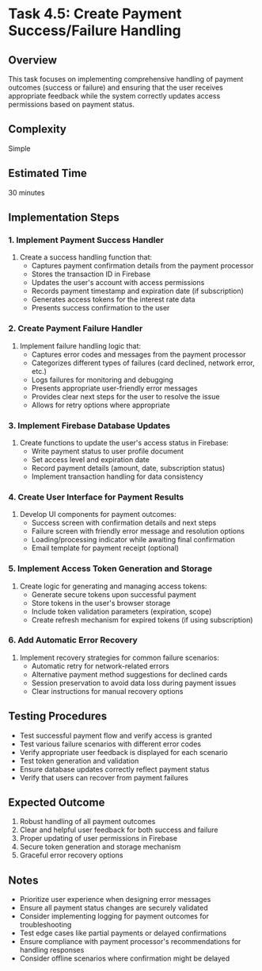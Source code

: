 # Task 4.5: Create Payment Success/Failure Handling

## Overview
This task focuses on implementing comprehensive handling of payment outcomes (success or failure) and ensuring that the user receives appropriate feedback while the system correctly updates access permissions based on payment status.

## Complexity
Simple

## Estimated Time
30 minutes

## Implementation Steps

### 1. Implement Payment Success Handler
1. Create a success handling function that:
   - Captures payment confirmation details from the payment processor
   - Stores the transaction ID in Firebase
   - Updates the user's account with access permissions
   - Records payment timestamp and expiration date (if subscription)
   - Generates access tokens for the interest rate data
   - Presents success confirmation to the user

### 2. Create Payment Failure Handler
1. Implement failure handling logic that:
   - Captures error codes and messages from the payment processor
   - Categorizes different types of failures (card declined, network error, etc.)
   - Logs failures for monitoring and debugging
   - Presents appropriate user-friendly error messages
   - Provides clear next steps for the user to resolve the issue
   - Allows for retry options where appropriate

### 3. Implement Firebase Database Updates
1. Create functions to update the user's access status in Firebase:
   - Write payment status to user profile document
   - Set access level and expiration date
   - Record payment details (amount, date, subscription status)
   - Implement transaction handling for data consistency

### 4. Create User Interface for Payment Results
1. Develop UI components for payment outcomes:
   - Success screen with confirmation details and next steps
   - Failure screen with friendly error message and resolution options
   - Loading/processing indicator while awaiting final confirmation
   - Email template for payment receipt (optional)

### 5. Implement Access Token Generation and Storage
1. Create logic for generating and managing access tokens:
   - Generate secure tokens upon successful payment
   - Store tokens in the user's browser storage
   - Include token validation parameters (expiration, scope)
   - Create refresh mechanism for expired tokens (if using subscription)

### 6. Add Automatic Error Recovery
1. Implement recovery strategies for common failure scenarios:
   - Automatic retry for network-related errors
   - Alternative payment method suggestions for declined cards
   - Session preservation to avoid data loss during payment issues
   - Clear instructions for manual recovery options

## Testing Procedures
- Test successful payment flow and verify access is granted
- Test various failure scenarios with different error codes
- Verify appropriate user feedback is displayed for each scenario
- Test token generation and validation
- Ensure database updates correctly reflect payment status
- Verify that users can recover from payment failures

## Expected Outcome
1. Robust handling of all payment outcomes
2. Clear and helpful user feedback for both success and failure
3. Proper updating of user permissions in Firebase
4. Secure token generation and storage mechanism
5. Graceful error recovery options

## Notes
- Prioritize user experience when designing error messages
- Ensure all payment status changes are securely validated
- Consider implementing logging for payment outcomes for troubleshooting
- Test edge cases like partial payments or delayed confirmations
- Ensure compliance with payment processor's recommendations for handling responses
- Consider offline scenarios where confirmation might be delayed
